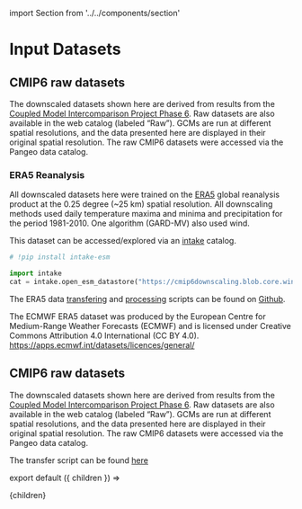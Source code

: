 import Section from '../../components/section'

# Input Datasets

## CMIP6 raw datasets

The downscaled datasets shown here are derived from results from the [Coupled Model Intercomparison Project Phase 6](https://doi.org/10.5194/gmd-9-1937-2016). Raw datasets are also available in the web catalog (labeled “Raw”). GCMs are run at different spatial resolutions, and the data presented here are displayed in their original spatial resolution. The raw CMIP6 datasets were accessed via the Pangeo data catalog.

### ERA5 Reanalysis

All downscaled datasets here were trained on the [ERA5](https://doi.org/10.1002/qj.3803) global reanalysis product at the 0.25 degree (~25 km) spatial resolution. All downscaling methods used daily temperature maxima and minima and precipitation for the period 1981-2010. One algorithm (GARD-MV) also used wind.

This dataset can be accessed/explored via an [intake](https://intake-esm.readthedocs.io/en/stable/) catalog.

```python
# !pip install intake-esm

import intake
cat = intake.open_esm_datastore("https://cmip6downscaling.blob.core.windows.net/training/ERA5-azure.json")

```

The ERA5 data [transfering](https://github.com/carbonplan/cmip6-downscaling/blob/4bf65c61f7192908cca81fe94cda3b94931586f0/flows/ERA5/ERA5_transfer.py) and [processing](https://github.com/carbonplan/cmip6-downscaling/blob/4bf65c61f7192908cca81fe94cda3b94931586f0/flows/ERA5/ERA5_resample.py) scripts can be found on [Github](https://github.com/carbonplan/cmip6-downscaling).

The ECMWF ERA5 dataset was produced by the European Centre for Medium-Range Weather Forecasts (ECMWF) and is licensed under Creative Commons Attribution 4.0 International (CC BY 4.0).
https://apps.ecmwf.int/datasets/licences/general/

## CMIP6 raw datasets

The downscaled datasets shown here are derived from results from the [Coupled Model Intercomparison Project Phase 6](https://doi.org/10.5194/gmd-9-1937-2016). Raw datasets are also available in the web catalog (labeled “Raw”). GCMs are run at different spatial resolutions, and the data presented here are displayed in their original spatial resolution. The raw CMIP6 datasets were accessed via the Pangeo data catalog.

The transfer script can be found [here](https://github.com/carbonplan/cmip6-downscaling/blob/main/flows/cmip6_transfer.py)

export default ({ children }) => <Section name='Input Datasets'>{children}</Section>

